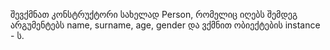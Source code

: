 შევქმნათ კონსტრუქტორი სახელად Person, რომელიც იღებს შემდეგ არგუმენტებს name, surname, age, gender და ვქმნით ობიექტების instance - ს.
